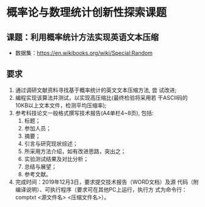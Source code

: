 # 概率论与数理统计创新性探索课题

## 课题：利用概率统计方法实现英语文本压缩

- 数据集：<https://en.wikibooks.org/wiki/Special:Random>

## 要求

1. 通过调研文献资料寻找基于概率统计的英文文本压缩方法, 尝
试改进;
2. 编程实现该算法并测试，以实现高压缩比(最终检验将采用若
干ASCII码的10KB以上文本文件，检测平均压缩率);
3. 参考科技论文一般格式撰写技术报告(A4单栏4~8页), 包括:
    1. 标题；
    2. 参加人员；
    3. 摘要；
    4. 引言与研究现状综述；
    5. 所采用方法介绍，如有改进思路，突出之；
    6. 实验测试结果及对比分析；
    7. 总结与展望；
    8. 参考文献。
4. 完成时间：2019年12月3日，要求提交技术报告（WORD文档）及源
代码（附编译说明）、可执行程序（要求可在其他PC上运行，执行方
式为命令行：comptxt <源文件名> <压缩文件名>）。
